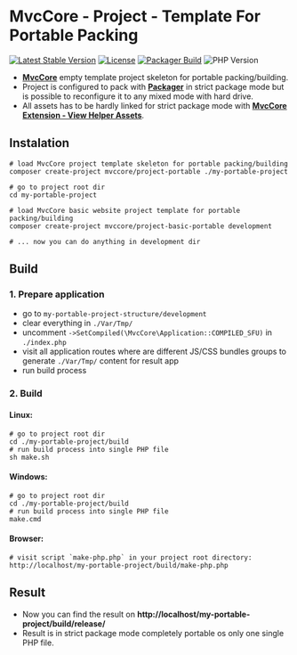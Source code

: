 # MvcCore - Project - Template For Portable Packing

[![Latest Stable Version](https://img.shields.io/badge/Stable-v5.3.0-brightgreen.svg?style=plastic)](https://github.com/mvccore/project-portable/releases)
[![License](https://img.shields.io/badge/License-BSD%203-brightgreen.svg?style=plastic)](https://mvccore.github.io/docs/mvccore/5.0.0/LICENSE.md)
[![Packager Build](https://img.shields.io/badge/Packager%20Build-passing-brightgreen.svg?style=plastic)](https://github.com/mvccore/packager)
![PHP Version](https://img.shields.io/badge/PHP->=5.4-brightgreen.svg?style=plastic)

- [**MvcCore**](https://github.com/mvccore/mvccore) empty template project skeleton for portable packing/building.
- Project is configured to pack with [**Packager**](https://github.com/mvccore/packager) in strict package mode but is possible to reconfigure it to any mixed mode with hard drive.
- All assets has to be hardly linked for strict package mode with [**MvcCore Extension - View Helper Assets**](https://github.com/mvccore/ext-view-helper-assets).

## Instalation
```shell
# load MvcCore project template skeleton for portable packing/building
composer create-project mvccore/project-portable ./my-portable-project

# go to project root dir
cd my-portable-project

# load MvcCore basic website project template for portable packing/building
composer create-project mvccore/project-basic-portable development

# ... now you can do anything in development dir
```

## Build

### 1. Prepare application
- go to `my-portable-project-structure/development`
- clear everything in `./Var/Tmp/`
- uncomment `->SetCompiled(\MvcCore\Application::COMPILED_SFU)` in `./index.php`
- visit all application routes where are different JS/CSS bundles 
  groups to generate `./Var/Tmp/` content for result app
- run build process

### 2. Build

#### Linux:
```shell
# go to project root dir
cd ./my-portable-project/build
# run build process into single PHP file
sh make.sh
```

#### Windows:
```shell
# go to project root dir
cd ./my-portable-project/build
# run build process into single PHP file
make.cmd
```

#### Browser:
```shell
# visit script `make-php.php` in your project root directory:
http://localhost/my-portable-project/build/make-php.php
```

## Result
- Now you can find the result on **http://localhost/my-portable-project/build/release/**
- Result is in strict package mode completely portable os only one single PHP file.


